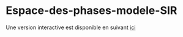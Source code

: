 # Espace-des-phases-modele-SIR
Une version interactive est disponible en suivant [ici](https://mybinder.org/v2/gh/nicolasfragar/Espace-des-phases-modele-SIR/HEAD?urlpath=voila%2Frender%2FModeleSIR.ipynb)
